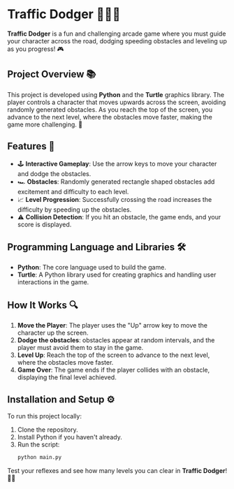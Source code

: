 # Traffic Dodger 🚗🏃‍♂️

**Traffic Dodger** is a fun and challenging arcade game where you must guide your character across the road, dodging speeding obstacles and leveling up as you progress! 🎮

## Project Overview 📚

This project is developed using **Python** and the **Turtle** graphics library. The player controls a character that moves upwards across the screen, avoiding randomly generated obstacles. As you reach the top of the screen, you advance to the next level, where the obstacles move faster, making the game more challenging. 🚀

## Features 🎨

- 🕹️ **Interactive Gameplay**: Use the arrow keys to move your character and dodge the obstacles.
- 🏎️ **Obstacles**: Randomly generated rectangle shaped obstacles add excitement and difficulty to each level.
- 📈 **Level Progression**: Successfully crossing the road increases the difficulty by speeding up the obstacles.
- ⚠️ **Collision Detection**: If you hit an obstacle, the game ends, and your score is displayed.

## Programming Language and Libraries 🛠️

- **Python**: The core language used to build the game.
- **Turtle**: A Python library used for creating graphics and handling user interactions in the game.

## How It Works 🔍

1. **Move the Player**: The player uses the "Up" arrow key to move the character up the screen.
2. **Dodge the obstacles**: obstacles appear at random intervals, and the player must avoid them to stay in the game.
3. **Level Up**: Reach the top of the screen to advance to the next level, where the obstacles move faster.
4. **Game Over**: The game ends if the player collides with an obstacle, displaying the final level achieved.

## Installation and Setup ⚙️

To run this project locally:

1. Clone the repository.
2. Install Python if you haven't already.
3. Run the script:
    ```bash
    python main.py
    ```

Test your reflexes and see how many levels you can clear in **Traffic Dodger**! 🏁🚦
